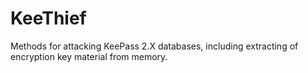 # KeeThief
Methods for attacking KeePass 2.X databases, including extracting of encryption key material from memory.
